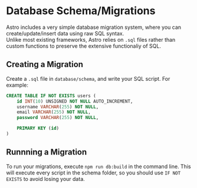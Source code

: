 # Database Schema/Migrations
Astro includes a very simple database migration system, where you can create/update/insert data using raw SQL syntax.  
Unlike most existing frameworks, Astro relies on `.sql` files rather than custom functions to preserve the extensive functionaliy of SQL.  

## Creating a Migration
Create a `.sql` file in `database/schema`, and write your SQL script. For example:

```sql
CREATE TABLE IF NOT EXISTS users (
    id INT(10) UNSIGNED NOT NULL AUTO_INCREMENT,
    username VARCHAR(255) NOT NULL,
    email VARCHAR(255) NOT NULL,
    password VARCHAR(255) NOT NULL,

    PRIMARY KEY (id)
)
```

## Runnning a Migration

To run your migrations, execute `npm run db:build` in the command line. This will execute every script in the schema folder, so you should use `IF NOT EXISTS` to avoid losing your data.